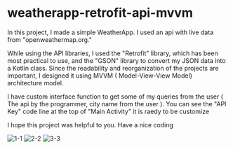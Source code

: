 # weatherapp-retrofit-api-mvvm
In this project, I made a simple WeatherApp. I used an api with live data from "openweathermap.org."

While using the API libraries, I used the "Retrofit" library, which has been most practical to use, and the "GSON" library to convert my JSON data into a Kotlin class. Since the readability and reorganization of the projects are important, I designed it using MVVM ( Model-View-View Model) architecture model.

I have custom interface function to get some of my queries from the user ( The api by the programmer, city name from the user ).
You can see the "API Key" code line at the top of "Main Activity" it is raedy to be customize

I hope this project was helpful to you.
Have a nice coding 

![1-1](https://user-images.githubusercontent.com/75833534/151965758-d531cdd3-0be6-48b8-9c98-fd7548c45852.png)
![2-2](https://user-images.githubusercontent.com/75833534/151965772-9fbe9aaa-caed-4a7f-b191-434654c07aee.png)
![3-3](https://user-images.githubusercontent.com/75833534/151965776-6388fc85-e3f8-4a8d-9bb2-748640fa9792.png)
